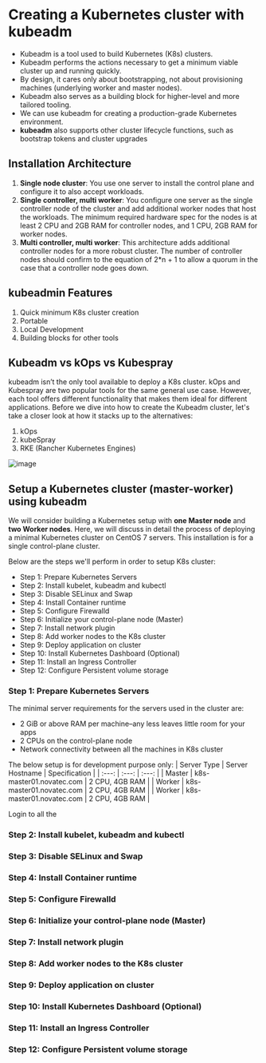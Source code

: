 # Creating a Kubernetes cluster with kubeadm
  - Kubeadm is a tool used to build Kubernetes (K8s) clusters. 
  - Kubeadm performs the actions necessary to get a minimum viable cluster up and running quickly. 
  - By design, it cares only about bootstrapping, not about provisioning machines (underlying worker and master nodes). 
  - Kubeadm also serves as a building block for higher-level and more tailored tooling.
  - We can use kubeadm for creating a production-grade Kubernetes environment.
  - <b>kubeadm</b> also supports other cluster lifecycle functions, such as bootstrap tokens and cluster upgrades

## Installation Architecture
   1. <b>Single node cluster</b>: You use one server to install the control plane and configure it to also accept workloads.
   2. <b>Single controller, multi worker</b>: You configure one server as the single controller node of the cluster and add additional worker nodes that host the workloads. The minimum required hardware spec for the nodes is at least 2 CPU and 2GB RAM for controller nodes, and 1 CPU, 2GB RAM for worker nodes.
   3. <b>Multi controller, multi worker</b>: This architecture adds additional controller nodes for a more robust cluster. The number of controller nodes should confirm to the equation of 2*n + 1 to allow a quorum in the case that a controller node goes down.

## kubeadmin Features
   1. Quick minimum K8s cluster creation
   2. Portable
   3. Local Development
   4. Building blocks for other tools

## Kubeadm vs kOps vs Kubespray
   kubeadm isn’t the only tool available to deploy a K8s cluster. kOps and Kubespray are two popular tools for the same general use case. However, each tool offers different functionality that makes them ideal for different applications.
   Before we dive into how to create the Kubeadm cluster, let's take a closer look at how it stacks up to the alternatives:
   1. kOps
   2. kubeSpray
   3. RKE (Rancher Kubernetes Engines)

![image](https://github.com/novatecstack/kubernetes-with-kubeadm/assets/121426292/0b1a05d5-add2-44db-aa52-e2d6dffc0cb0)

## Setup a Kubernetes cluster (master-worker) using kubeadm
   We will consider building a Kubernetes setup with <b>one Master node</b> and <b>two Worker nodes</b>.
   Here, we will discuss in detail the process of deploying a minimal Kubernetes cluster on CentOS 7 servers. This installation is for a single control-plane cluster.
</br> 

Below are the steps we'll perform in order to setup K8s cluster:
- Step 1: Prepare Kubernetes Servers
- Step 2: Install kubelet, kubeadm and kubectl
- Step 3: Disable SELinux and Swap
- Step 4: Install Container runtime
- Step 5: Configure Firewalld
- Step 6: Initialize your control-plane node (Master)
- Step 7: Install network plugin
- Step 8: Add worker nodes to the K8s cluster
- Step 9: Deploy application on cluster
- Step 10: Install Kubernetes Dashboard (Optional)
- Step 11: Install an Ingress Controller
- Step 12: Configure Persistent volume storage

### Step 1: Prepare Kubernetes Servers
The minimal server requirements for the servers used in the cluster are:
- 2 GiB or above RAM per machine–any less leaves little room for your apps
- 2 CPUs on the control-plane node
- Network connectivity between all the machines in K8s cluster

The below setup is for development purpose only:
| Server Type  | Server Hostname | Specification |
|     :---:    |     :---:      |     :---:     |
| Master  | k8s-master01.novatec.com	| 2 CPU, 4GB RAM |
| Worker  | k8s-master01.novatec.com	| 2 CPU, 4GB RAM |
| Worker  | k8s-master01.novatec.com	| 2 CPU, 4GB RAM |

Login to all the
### Step 2: Install kubelet, kubeadm and kubectl

### Step 3: Disable SELinux and Swap
### Step 4: Install Container runtime
### Step 5: Configure Firewalld
### Step 6: Initialize your control-plane node (Master)
### Step 7: Install network plugin
### Step 8: Add worker nodes to the K8s cluster
### Step 9: Deploy application on cluster
### Step 10: Install Kubernetes Dashboard (Optional)
### Step 11: Install an Ingress Controller
### Step 12: Configure Persistent volume storage
